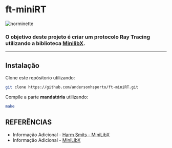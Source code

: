 # ft-miniRT
![norminette](https://github.com/andersonhsporto/ft-miniRT/workflows/norminette/badge.svg)
### O objetivo deste projeto é criar um protocolo Ray Tracing utilizando a biblioteca [MinilibX](https://github.com/42Paris/minilibx-linux).
<hr>

## Instalação

Clone este repósitorio utilizando:
```sh
git clone https://github.com/andersonhsporto/ft-miniRT.git
```
Compile a parte **mandatória** utilizando:
```sh
make
```


## REFERÊNCIAS
* Informação Adicional - [Harm Smits - MiniLibX](https://harm-smits.github.io/42docs/libs/minilibx) 
* Informação Adicional - [MiniLibX](https://github.com/42Paris/minilibx-linux) 
